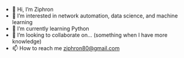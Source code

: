 - 👋 Hi, I’m Ziphron
- 👀 I’m interested in network automation, data science, and machine learning
- 🌱 I’m currently learning Python
- 💞️ I’m looking to collaborate on... (something when I have more knowledge)
- 📫 How to reach me ziphron80@gmail.com

<!---
Ziphron80/Ziphron80 is a ✨ special ✨ repository because its `README.md` (this file) appears on your GitHub profile.
You can click the Preview link to take a look at your changes.
--->

